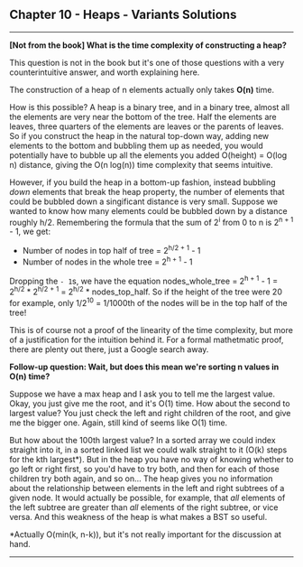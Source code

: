 ## Chapter 10 - Heaps - Variants Solutions

---

**\[Not from the book\] What is the time complexity of constructing a heap?**

This question is not in the book but it's one of those questions with a very counterintuitive answer, and worth explaining here.

The construction of a heap of n elements actually only takes **O(n)** time.

How is this possible?  A heap is a binary tree, and in a binary tree, almost all the elements are very near the bottom of the tree.  Half the elements are leaves, three quarters of the elements are leaves or the parents of leaves.  So if you construct the heap in the natural top-down way, adding new elements to the bottom and bubbling them up as needed, you would potentially have to bubble up all the elements you added O(height) = O(log n) distance, giving the O(n log(n)) time complexity that seems intuitive.

However, if you build the heap in a bottom-up fashion, instead bubbling *down* elements that break the heap property, the number of elements that could be bubbled down a singificant distance is very small.  Suppose we wanted to know how many elements could be bubbled down by a distance roughly h/2.  Remembering the formula that the sum of 2<sup>i</sup> from 0 to n is 2<sup>n + 1</sup> - 1, we get:
 - Number of nodes in top half of tree = 2<sup>h/2 + 1</sup> - 1
 - Number of nodes in the whole tree = 2<sup>h + 1</sup> - 1

Dropping the `- 1`s, we have the equation nodes_whole_tree = 2<sup>h + 1</sup> - 1 = 2<sup>h/2</sup> * 2<sup>h/2 + 1</sup> = 2<sup>h/2</sup> * nodes_top_half.  So if the height of the tree were 20 for example, only 1/2<sup>10</sup> = 1/1000th of the nodes will be in the top half of the tree!

This is of course not a proof of the linearity of the time complexity, but more of a justification for the intuition behind it.  For a formal mathetmatic proof, there are plenty out there, just a Google search away.

**Follow-up question: Wait, but does this mean we're sorting n values in O(n) time?**

Suppose we have a max heap and I ask you to tell me the largest value.  Okay, you just give me the root, and it's O(1) time.  How about the second to largest value?  You just check the left and right children of the root, and give me the bigger one.  Again, still kind of seems like O(1) time.

But how about the 100th largest value?  In a sorted array we could index straight into it, in a sorted linked list we could walk straight to it (O(k) steps for the kth largest\*).  But in the heap you have no way of knowing whether to go left or right first, so you'd have to try both, and then for each of those children try both again, and so on...  The heap gives you no information about the relationship between elements in the left and right subtrees of a given node.  It would actually be possible, for example, that *all* elements of the left subtree are greater than *all* elements of the right subtree, or vice versa.  And this weakness of the heap is what makes a BST so useful.

\*Actually O(min(k, n-k)), but it's not really important for the discussion at hand.

---

